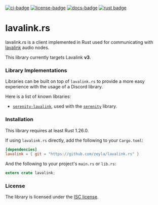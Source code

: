 [![ci-badge][]][ci] [![license-badge][]][license] [![docs-badge][]][docs] [![rust badge]][rust link]

# lavalink.rs

lavalink.rs is a client implemented in Rust used for communicating with
[lavalink] audio nodes.

This library currently targets Lavalink **v3**.

### Library Implementations

Libraries can be built on top of `lavalink.rs` to provide a more easy experience
with the usage of a Discord library.

Here is a list of known libraries:

- [`serenity-lavalink`], used with the [`serenity`] library.

### Installation

This library requires at least Rust 1.26.0.

If using `lavalink.rs` directly, add the following to your `Cargo.toml`:

```toml
[dependencies]
lavalink = { git = "https://github.com/zeyla/lavalink.rs" }
```

And the following to your project's `main.rs` or `lib.rs`:

```rust
extern crate lavalink;
```

### License

The library is licensed under the [ISC license][license].

[`serenity`]: https://github.com/serenity-rs/serenity
[`serenity-lavalink`]: https://github.com/serenity-rs/serenity-lavalink
[ci]: https://travis-ci.org/zeyla/lavalink.rs
[ci-badge]: https://img.shields.io/travis/zeyla/lavalink.rs.svg?style=flat-square
[docs]: https://docs.rs/crate/lavalink
[docs-badge]: https://img.shields.io/badge/docs-online-2020ff.svg?style=flat-square
[lavalink]: https://github.com/Frederikam/Lavalink
[license]: https://github.com/serenity-rs/lavalink.rs/blob/master/LICENSE.md
[license]: https://opensource.org/licenses/ISC
[license-badge]: https://img.shields.io/badge/license-ISC-blue.svg?style=flat-square
[rust badge]: https://img.shields.io/badge/rust-1.26+-93450a.svg?style=flat-square
[rust link]: https://blog.rust-lang.org/2018/05/10/Rust-1.26.html
